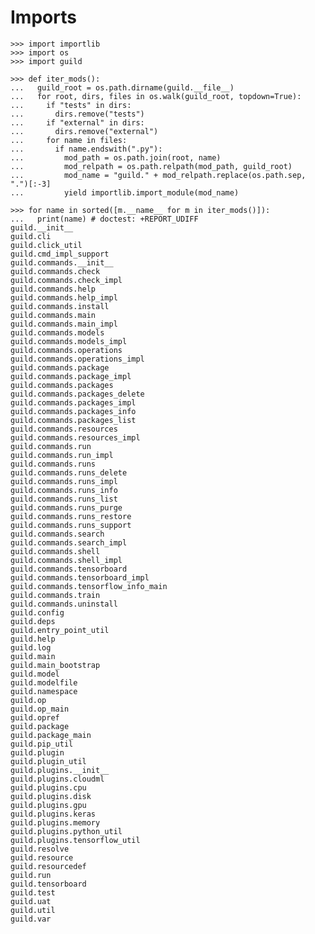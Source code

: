 # Imports

    >>> import importlib
    >>> import os
    >>> import guild

    >>> def iter_mods():
    ...   guild_root = os.path.dirname(guild.__file__)
    ...   for root, dirs, files in os.walk(guild_root, topdown=True):
    ...     if "tests" in dirs:
    ...       dirs.remove("tests")
    ...     if "external" in dirs:
    ...       dirs.remove("external")
    ...     for name in files:
    ...       if name.endswith(".py"):
    ...         mod_path = os.path.join(root, name)
    ...         mod_relpath = os.path.relpath(mod_path, guild_root)
    ...         mod_name = "guild." + mod_relpath.replace(os.path.sep, ".")[:-3]
    ...         yield importlib.import_module(mod_name)

    >>> for name in sorted([m.__name__ for m in iter_mods()]):
    ...   print(name) # doctest: +REPORT_UDIFF
    guild.__init__
    guild.cli
    guild.click_util
    guild.cmd_impl_support
    guild.commands.__init__
    guild.commands.check
    guild.commands.check_impl
    guild.commands.help
    guild.commands.help_impl
    guild.commands.install
    guild.commands.main
    guild.commands.main_impl
    guild.commands.models
    guild.commands.models_impl
    guild.commands.operations
    guild.commands.operations_impl
    guild.commands.package
    guild.commands.package_impl
    guild.commands.packages
    guild.commands.packages_delete
    guild.commands.packages_impl
    guild.commands.packages_info
    guild.commands.packages_list
    guild.commands.resources
    guild.commands.resources_impl
    guild.commands.run
    guild.commands.run_impl
    guild.commands.runs
    guild.commands.runs_delete
    guild.commands.runs_impl
    guild.commands.runs_info
    guild.commands.runs_list
    guild.commands.runs_purge
    guild.commands.runs_restore
    guild.commands.runs_support
    guild.commands.search
    guild.commands.search_impl
    guild.commands.shell
    guild.commands.shell_impl
    guild.commands.tensorboard
    guild.commands.tensorboard_impl
    guild.commands.tensorflow_info_main
    guild.commands.train
    guild.commands.uninstall
    guild.config
    guild.deps
    guild.entry_point_util
    guild.help
    guild.log
    guild.main
    guild.main_bootstrap
    guild.model
    guild.modelfile
    guild.namespace
    guild.op
    guild.op_main
    guild.opref
    guild.package
    guild.package_main
    guild.pip_util
    guild.plugin
    guild.plugin_util
    guild.plugins.__init__
    guild.plugins.cloudml
    guild.plugins.cpu
    guild.plugins.disk
    guild.plugins.gpu
    guild.plugins.keras
    guild.plugins.memory
    guild.plugins.python_util
    guild.plugins.tensorflow_util
    guild.resolve
    guild.resource
    guild.resourcedef
    guild.run
    guild.tensorboard
    guild.test
    guild.uat
    guild.util
    guild.var
